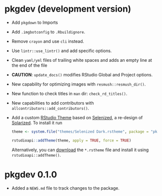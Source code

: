 # pkgdev (development version)

-   Add `pkgdown` to Imports

-   Add `.imgbotconfig` to `.Rbuildignore`.

-   Remove `crayon` and use `cli` instead.

-   Use `lintr::use_lintr()` and add specific options.

-   Clean `yaml/yml` files of trailing white spaces and adds an empty line at
    the end of the file

-   **CAUTION**: `update_docs()` modifies RStudio Global and Project options.

-   New capability for optimizing images with `resmush::resmush_dir()`.

-   New function to check titles in `man` dir: `check_rd_titles()`.

-   New capabilities to add contributors with
    `allcontributors::add_contributors()`.

-   Add a custom [RStudio
    Theme](https://docs.posit.co/ide/user/ide/guide/ui/appearance.html) based on
    [Selenized](https://github.com/jan-warchol/selenized), a re-design of
    [Solarized](https://ethanschoonover.com/solarized/). To install it run

    ``` r
    theme <- system.file("themes/Selenized Dark.rstheme", package = "pkgdev") 

    rstudioapi::addTheme(theme, apply = TRUE, force = TRUE)
    ```

    Alternatively, you can [download](https://github.com/dieghernan/pkgdev/tree/main/inst/themes) the `*.rstheme` file and install it using
    `rstudioapi::addTheme()`.

# pkgdev 0.1.0

-   Added a `NEWS.md` file to track changes to the package.
